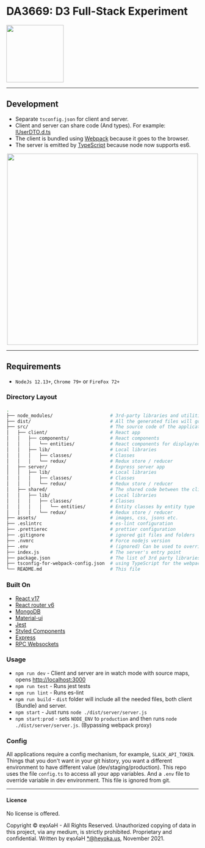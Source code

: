 # DA3669: D3 Full-Stack Experiment

<img src="https://github.com/WAKlNYAN/da3669/raw/master/assets/d3.gif" width="150">

---

## Development

- Separate `tsconfig.json` for client and server.
- Client and server can share code (And types). For example: [IUserDTO.d.ts](https://github.com/gilamran/fullstack-typescript/blob/master/src/shared/IUserDTO.d.ts)
- The client is bundled using [Webpack](https://webpack.github.io/) because it goes to the browser.
- The server is emitted by [TypeScript](https://github.com/Microsoft/TypeScript) because node now supports es6.

<p align="center">
<img src="https://github.com/gilamran/fullstack-typescript/raw/master/assets/images/flow.png" width="500">
</p>

---

## Requirements

- `NodeJs 12.13+`, `Chrome 79+` or `FireFox 72+`

### Directory Layout

```bash
.
├── node_modules/                     # 3rd-party libraries and utilities
├── dist/                             # All the generated files will go here, and will run from this folder
├── src/                              # The source code of the application
│   ├── client/                       # React app
│   │   ├── components/               # React components
│   │   │   └── entities/             # React components for display/edit of entities
│   │   ├── lib/                      # Local libraries
│   │   │   ├── classes/              # Classes
│   │   │   └── redux/                # Redux store / reducer
│   ├── server/                       # Express server app
│   │   ├── lib/                      # Local libraries
│   │   │   ├── classes/              # Classes
│   │   │   └── redux/                # Redux store / reducer
│   ├── shared/                       # The shared code between the client and the server
│   │   ├── lib/                      # Local libraries
│   │   │   ├── classes/              # Classes
│   │   │   │   └── entities/         # Entity classes by entity type
│   │   │   └── redux/                # Redux store / reducer
├── assets/                           # images, css, jsons etc.
├── .eslintrc                         # es-lint configuration
├── .prettierec                       # prettier configuration
├── .gitignore                        # ignored git files and folders
├── .nvmrc                            # Force nodejs version
├── .env                              # (ignored) Can be used to override environment variables
├── index.js                          # The server's entry point
├── package.json                      # The list of 3rd party libraries and utilities
├── tsconfig-for-webpack-config.json  # using TypeScript for the webpack config file
└── README.md                         # This file
```

### Built On

- [React v17](https://facebook.github.io/react/)
- [React router v6](https://reactrouter.com/)
- [MongoDB](https://www.mongodb.com/)
- [Material-ui](https://github.com/mui-org/material-ui)
- [Jest](https://github.com/facebook/jest)
- [Styled Components](https://github.com/styled-components/styled-components)
- [Express](https://expressjs.com/)
- [RPC Websockets](https://www.npmjs.com/package/rpc-websockets)

### Usage

- `npm run dev` - Client and server are in watch mode with source maps, opens [http://localhost:3000](http://localhost:3000)
- `npm run test` - Runs jest tests
- `npm run lint` - Runs es-lint
- `npm run build` - `dist` folder will include all the needed files, both client (Bundle) and server.
- `npm start` - Just runs `node ./dist/server/server.js`
- `npm start:prod` - sets `NODE_ENV` to `production` and then runs `node ./dist/server/server.js`. (Bypassing webpack proxy)

### Config

All applications require a config mechanism, for example, `SLACK_API_TOKEN`. Things that you don't want in your git history, you want a different environment to have different value (dev/staging/production). This repo uses the file `config.ts` to access all your app variables. And a `.env` file to override variable in dev environment. This file is ignored from git.

---

#### Licence

No license is offered.

Copyright © ɐʞoʎǝH - All Rights Reserved.
Unauthorized copying of data in this project, via any medium, is strictly prohibited.
Proprietary and confidential.
Written by ɐʞoʎǝH <*@heyoka.us>, November 2021.
